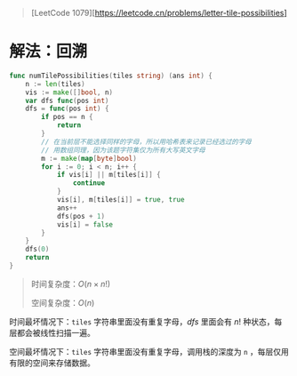 > [LeetCode 1079][https://leetcode.cn/problems/letter-tile-possibilities]

# 解法：回溯

```go
func numTilePossibilities(tiles string) (ans int) {
	n := len(tiles)
	vis := make([]bool, n)
	var dfs func(pos int)
	dfs = func(pos int) {
		if pos == n {
			return
		}
		// 在当前层不能选择同样的字母，所以用哈希表来记录已经选过的字母
		// 用数组同理，因为该题字符集仅为所有大写英文字母
		m := make(map[byte]bool)
		for i := 0; i < n; i++ {
			if vis[i] || m[tiles[i]] {
				continue
			}
			vis[i], m[tiles[i]] = true, true
			ans++
			dfs(pos + 1)
			vis[i] = false
		}
	}
	dfs(0)
	return
}
```

> 时间复杂度：$O(n \times n!)$
>
> 空间复杂度：$O(n)$

时间最坏情况下：`tiles` 字符串里面没有重复字母，$dfs$ 里面会有 $n!$ 种状态，每层都会被线性扫描一遍。

空间最坏情况下：`tiles` 字符串里面没有重复字母，调用栈的深度为 `n` ，每层仅用有限的空间来存储数据。